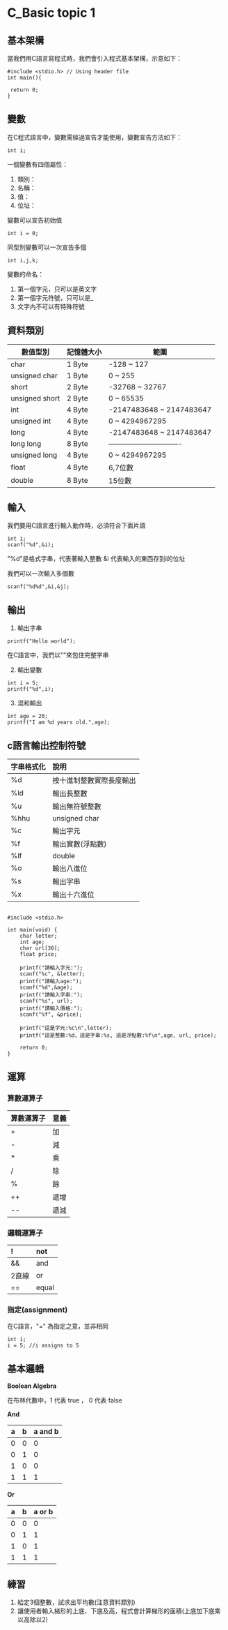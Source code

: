 # C_Basic topic 1

## 基本架構
 
當我們用C語言寫程式時，我們會引入程式基本架構，示意如下：

```
#include <stdio.h> // Using header file
int main(){

 return 0;
}
```

## 變數

在C程式語言中，變數需經過宣告才能使用，變數宣告方法如下：

```
int i;
```

一個變數有四個屬性：
1. 類別：
2. 名稱：
3. 值：
4. 位址：

變數可以宣告初始值

```
int i = 0;
```

同型別變數可以一次宣告多個

```
int i,j,k;
```

變數的命名：
1. 第一個字元，只可以是英文字
2. 第一個字元符號，只可以是_
3. 文字內不可以有特殊符號

## 資料類別

數值型別 | 記憶體大小 | 範圍
------|------ | ---
char | 1 Byte | -128 ~ 127
unsigned char | 1 Byte | 0 ~ 255
short | 2 Byte | -32768 ~ 32767
unsigned short | 2 Byte | 0 ~ 65535	
int | 4 Byte | -2147483648 ~ 2147483647
unsigned int | 4 Byte | 0 ~ 4294967295
long | 4 Byte | -2147483648 ~ 2147483647
long long | 8 Byte | ——————————-
unsigned long | 4 Byte | 0 ~ 4294967295
float | 4 Byte | 6,7位數
double | 8 Byte | 15位數

## 輸入

我們要用C語言進行輸入動作時，必須符合下面片語

```
int i;
scanf("%d",&i);
```

"%d"是格式字串，代表著輸入整數
&i 代表輸入的東西存到i的位址

我們可以一次輸入多個數

```
scanf("%d%d",&i,&j);
```


## 輸出

1. 輸出字串
```
printf("Hello world");
```
在C語言中，我們以""來包住完整字串

2. 輸出變數

```
int i = 5;
printf("%d",i);
```
3. 混和輸出

```
int age = 20;
printf("I am %d years old.",age);
```

## c語言輸出控制符號
| 字串格式化 | 說明 |
|:---------|:----|
|%d | 按十進制整數實際長度輸出 |
|%ld | 輸出長整數 |
|%u  | 輸出無符號整數 |
|%hhu  | unsigned char |
|%c  | 輸出字元 |
|%f  | 輸出實數(浮點數) |
|%lf | double |
|%o  | 輸出八進位 |
|%s  | 輸出字串 |
|%x  | 輸出十六進位 |

```

#include <stdio.h>

int main(void) {
	char letter;
	int age;
	char url[30];
	float price;
	
	printf("請輸入字元:");
	scanf("%c", &letter);
	printf("請輸入age:");
	scanf("%d",&age);
	printf("請輸入字串:");
	scanf("%s", url);
	printf("請輸入價格:");
	scanf("%f", &price);
	
	printf("這是字元:%c\n",letter);
	printf("這是整數:%d，這是字串:%s, 這是浮點數:%f\n",age, url, price);

    return 0;
}
```
## 運算

### 算數運算子
算數運算子|意義|
-----|----|
+| 加 |
-| 減 |
*|乘|
/|除|
%|餘|
++|遞增|
--|遞減|


### 邏輯運算子
 
| ! | not |
|:--|:--|
| && | and |
| 2直線 | or |
| == | equal|

### 指定(assignment)

在C語言，"=" 為指定之意，並非相同

```
int i;
i = 5; //i assigns to 5
```

## 基本邏輯

**Boolean Algebra**

在布林代數中，1 代表 true ， 0 代表 false

**And**

| a | b | a and b |
| -------- | -------- | -------- |
| 0    | 0     | 0     |
| 0 | 1 | 0|
| 1 | 0 | 0|
| 1 | 1 | 1|

**Or**

| a | b | a or b |
| -------- | -------- | -------- |
| 0    | 0     | 0     |
| 0 | 1 | 1|
| 1 | 0 | 1|
| 1 | 1 | 1|

## 練習

1. 給定3個整數，試求出平均數(注意資料類別)
2. 讓使用者輸入梯形的上底、下底及高，程式會計算梯形的面積(上底加下底乘以高除以2)




